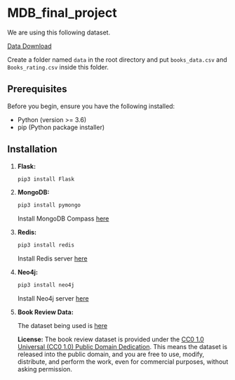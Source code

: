 # MDB_final_project

We are using this following dataset. 

[Data Download](https://www.kaggle.com/datasets/mohamedbakhet/amazon-books-reviews?select=books_data.csv)

Create a folder named `data` in the root directory and put `books_data.csv` and `Books_rating.csv` inside this folder.

## Prerequisites

Before you begin, ensure you have the following installed:

- Python (version >= 3.6)
- pip (Python package installer)

## Installation

1. **Flask:**
   ```bash
   pip3 install Flask
   ```

2. **MongoDB:**
   ```bash
   pip3 install pymongo
   ```
   Install MongoDB Compass [here](https://www.mongodb.com/try/download/compass)

3. **Redis:**
   ```bash
   pip3 install redis
   ```
   Install Redis server [here](https://redis.io/download/)

4. **Neo4j:**
   ```bash
   pip3 install neo4j
   ```
   Install Neo4j server [here](https://neo4j.com/download/)

5. **Book Review Data:**
   
   The dataset being used is [here](https://www.kaggle.com/datasets/mohamedbakhet/amazon-books-reviews?select=books_data.csv)

   **License:**
   The book review dataset is provided under the [CC0 1.0 Universal (CC0 1.0) Public Domain Dedication](https://creativecommons.org/publicdomain/zero/1.0/). This means the dataset is released into the public domain, and you are free to use, modify, distribute, and perform the work, even for commercial purposes, without asking permission.
